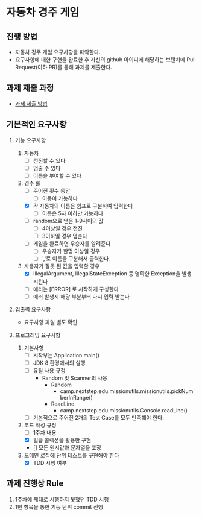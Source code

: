 # 자동차 경주 게임
## 진행 방법
* 자동차 경주 게임 요구사항을 파악한다.
* 요구사항에 대한 구현을 완료한 후 자신의 github 아이디에 해당하는 브랜치에 Pull Request(이하 PR)를 통해 과제를 제출한다.

## 과제 제출 과정
* [과제 제출 방법](https://github.com/next-step/nextstep-docs/tree/master/precourse)

## 기본적인 요구사항
1. 기능 요구사항

   1. 자동차
      -[ ] 전진할 수 있다
      -[ ] 멈출 수 있다
      -[ ] 이름을 부여할 수 있다
      
   2. 경주 룰 
      - [ ] 주어진 횟수 동안
        - [ ] 이동이 가능하다
      - [X] 각 자동차의 이름은 쉼표로 구분하여 입력한다 
        - [ ] 이름은 5자 이하만 가능하다 
      - [ ] random으로 얻은 1-9사이의 값
        - [ ] 4이상일 경우 전진
        - [ ] 3이하일 경우 멈춘다 
      - [ ] 게임을 완료하면 우승자를 알려준다 
        - [ ] 우승자가 한명 이상일 경우
        - [ ] ','로 이름을 구분해서 출력한다.
          
   3. 사용자가 잘못 된 값을 입력할 경우 
      - [X] IllegalArgument, IllegalStateException 등 명확한 Exception을 발생시킨다
      - [ ] 에러는 [ERROR] 로 시작하게 구성한다
      - [ ] 에러 발생시 해당 부분부터 다시 입력 받는다
2. 입출력 요구사항
   * 요구사항 파일 별도 확인
3. 프로그래밍 요구사항
   1. 기본사항
      - [ ] 시작부는 Application.main()
      - [ ] JDK 8 환경에서의 실행
      - [ ] 유틸 사용 규정
        * Random 및 Scanner의 사용
            * Random
              * camp.nextstep.edu.missionutils.missionutils.pickNumberInRange()
            * ReadLine
              * camp.nextstep.edu.missionutils.Console.readLine()
      - [ ] 기본적으로 주어진 2개의 Test Case를 모두 만족해야 한다.
   2. 코드 작성 규정
      - [ ] 1주차 내용
      - [X] 일급 콜렉션을 활용한 구현
      - [] 모든 원시값과 문자열을 포장
   3. 도메인 로직에 단위 테스트를 구현해야 한다
      - [X] TDD 시행 여부 
## 과제 진행상 Rule
1. 1주차에 제대로 시행하지 못했던 TDD 시행
2. 1번 항목을 통한 기능 단위 commit 진행
